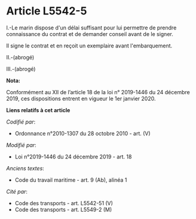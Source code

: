 # Article L5542-5

I.-Le marin dispose d'un délai suffisant pour lui permettre de prendre connaissance du contrat et de demander conseil avant
de le signer.

Il signe le contrat et en reçoit un exemplaire avant l'embarquement.

II.-(abrogé)

III.-(abrogé)

**Nota:**

Conformément au XII de l’article 18 de la loi n° 2019-1446 du 24 décembre 2019, ces dispositions entrent en vigueur le 1er
janvier 2020.

**Liens relatifs à cet article**

_Codifié par_:

  - Ordonnance n°2010-1307 du 28 octobre 2010 - art. (V)

_Modifié par_:

  - Loi n°2019-1446 du 24 décembre 2019 - art. 18

_Anciens textes_:

  - Code du travail maritime - art. 9 (Ab), alinéa 1

_Cité par_:

  - Code des transports - art. L5542-51 (V)
  - Code des transports - art. L5549-2 (M)
